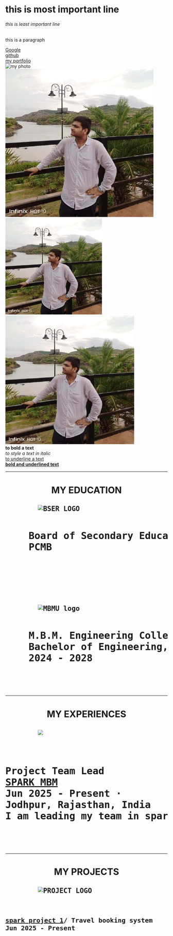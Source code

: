 <!DOCTYPE html>
<html lang="en">
<head>
    <meta charset="UTF-8">
    <meta name="viewport" content="width=device-width, initial-scale=1.0">
    <title>Document</title>
</head>
<body>
    <!--04/09/2025-->
    <h1>this is most important line</h1>            <!--heading tag -->
    <h6>this is least important line</h6>
    <p>this is a paragraph</p>                      <!--paragraph tag-->
    <a href="https://www.google.com">Google</a>     <!--anchor tag-->
    <br />                                          <!--line changer-->
    <a href="https://github.com/dashboard">github</a> 
    <br />
    <a href="/PORTFOLIO.html">my portfolio</a>       <!--relative link-->
    <br />
    <img src="https://avatars.githubusercontent.com/u/215622497?v=4" alt="my photo">    <!--web link-->
    <br />  
    <img src="/my photo.jpg" alt="my photo">        <!--local file link-->
    <br />
    <img src="/my photo.jpg" alt="my photo" height="300">   <!--adjust size by height-->
    <br />
    <img src="/my photo.jpg" alt="my photo" width="400">   <!--adjust size by widths-->
    <br />
    <b>to bold a text</b>
    <br />
    <i>to style a text in italic</i>
    <br />
    <u>to underline a text</u>
    <br />
    <b><u>bold and underlined text</u></b>
    <hr />
    <h1 align="center">MY EDUCATION</h1>
     <h2><pre>
        <img src="https://bser-exam.in/img/boserlogo.png" alt="BSER LOGO" height="200">
        <p style="font-size: 30px;">    <b>Board of Secondary Education Rajasthan
    PCMB</b></p>
    </pre></h2> 
    <br />
    <br />
    <h2><pre>
        <img src="https://mbmec.weebly.com/uploads/1/3/0/0/130049266/editor/mbm-logo-1.png?1662674703" alt="MBMU logo">
        <p style="font-size: 30px;">    <b>M.B.M. Engineering College, Jodhpur
    Bachelor of Engineering, Mining and Mineral Engineering.
    2024 - 2028</b></p>
    </pre></h2> 
    <hr />
    <h1 align="center">MY EXPERIENCES</h1>
   <h2><pre>
        <img src="https://media.licdn.com/dms/image/v2/D4D0BAQGN3Vcm0FCAMg/img-crop_100/B4DZiK0rwWH8AQ-/0/1754675731439?e=1759968000&v=beta&t=GQLDle4V6Oqc4GwH1qiyjEJC1L8R4byzatpizAUSdM4" height="200">
        <p style="font-size: 30px;">    <b>
Project Team Lead
<a href="https://www.linkedin.com/company/spark-mbm/posts/?feedView=all">SPARK MBM</a> 
Jun 2025 - Present ·
Jodhpur, Rajasthan, India
I am leading my team in spark project 1.</b></p>
    </pre></h2>
    <hr />
    <h1 align="center">MY PROJECTS</h1>
    <h2><pre>
        <img src="https://media.licdn.com/dms/image/sync/v2/D4E27AQH3aeZrtyDA-A/articleshare-shrink_160/B4EZjxe3fsGUAs-/0/1756398057729?e=1757703600&v=beta&t=6PCKwUZgKGL0Ma-qGyfws07rA_Q-WDtWbgvWqtsHn8g" alt="PROJECT LOGO" height="100">
        <p style="font-size: 20px;">    <b>
<a href="https://github.com/sujal-gupta1/Spark-project-1" >spark project 1</a>/ Travel booking system
Jun 2025 - Present
        </b>
    </pre>
</body>
</html>
